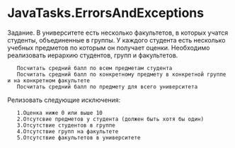 # JavaTasks.ErrorsAndExceptions

 Задание. В университете есть несколько факультетов, в которых учатся студенты, объединенные в группы.
   У каждого студента есть несколько учебных предметов по которым он получает оценки.
   Необходимо реализовать иерархию студентов, групп и факультетов.

       Посчитать средний балл по всем предметам студента
       Посчитать средний балл по конкретному предмету в конкретной группе и на конкретном факультете
       Посчитать средний балл по предмету для всего университета

   Релизовать следующие исключения:

       1.Оценка ниже 0 или выше 10
       2.Отсутсвие предметов у студента (должен быть хотя бы один)
       3.Отсутствие студентов в группе
       4.Отсутствие групп на факультете
       5.Отсутствие факультетов в университете
